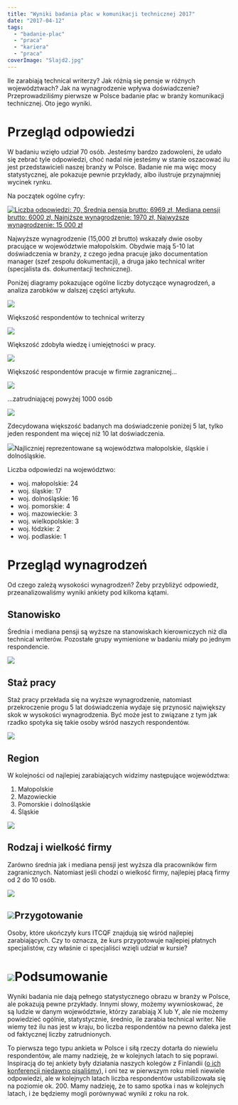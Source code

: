 ```yaml
---
title: "Wyniki badania płac w komunikacji technicznej 2017"
date: "2017-04-12"
tags:
  - "badanie-plac"
  - "praca"
  - "kariera"
  - "praca"
coverImage: "Slajd2.jpg"
---
```


Ile zarabiają technical writerzy? Jak różnią się pensje w różnych województwach?
Jak na wynagrodzenie wpływa doświadczenie? Przeprowadziliśmy pierwsze w Polsce
badanie płac w branży komunikacji technicznej. Oto jego wyniki.

# Przegląd odpowiedzi

W badaniu wzięło udział 70 osób. Jesteśmy bardzo zadowoleni, że udało się zebrać
tyle odpowiedzi, choć nadal nie jesteśmy w stanie oszacować ilu jest
przedstawicieli naszej branży w Polsce. Badanie nie ma więc mocy statystycznej,
ale pokazuje pewnie przykłady, albo ilustruje przynajmniej wycinek rynku.

Na początek ogólne cyfry:

[![Liczba odpowiedzi: 70, Średnia pensja brutto: 6969 zł, Mediana pensji brutto: 6000 zł, Najniższe wynagrodzenie: 1970 zł, Najwyższe wynagrodzenie: 15 000 zł](images/podsumowanie-ankiety.jpg)](http://techwriter.pl/wp-content/uploads/2017/04/podsumowanie-ankiety.jpg)

Najwyższe wynagrodzenie (15,000 zł brutto) wskazały dwie osoby pracujące w
województwie małopolskim. Obydwie mają 5-10 lat doświadczenia w branży, z czego
jedna pracuje jako documentation manager (szef zespołu dokumentacji), a druga
jako technical writer (specjalista ds. dokumentacji technicznej).

Poniżej diagramy pokazujące ogólne liczby dotyczące wynagrodzeń, a analiza
zarobków w dalszej części artykułu.

[![](images/stanowisko.gif)](http://techwriter.pl/wp-content/uploads/2017/04/stanowisko.gif)

Większość respondentów to technical writerzy

[![](images/przygotowanie.gif)](http://techwriter.pl/wp-content/uploads/2017/04/przygotowanie.gif)

Większość zdobyła wiedzę i umiejętności w pracy.

[![](images/rodzaj-firmy.gif)](http://techwriter.pl/wp-content/uploads/2017/04/rodzaj-firmy.gif)

Większość respondentów pracuje w firmie zagranicznej...

[![](images/wielkosc-firmy.gif)](http://techwriter.pl/wp-content/uploads/2017/04/wielkosc-firmy.gif)

...zatrudniającej powyżej 1000 osób

[![](images/staz.gif)](http://techwriter.pl/wp-content/uploads/2017/04/staz.gif)

Zdecydowana większość badanych ma doświadczenie poniżej 5 lat, tylko jeden
respondent ma więcej niż 10 lat doświadczenia.

[![](images/reprezentacja-województw.png)](http://techwriter.pl/wp-content/uploads/2017/04/reprezentacja-województw.png)Najliczniej
reprezentowane są województwa małopolskie, śląskie i dolnośląskie.

Liczba odpowiedzi na województwo:

- woj. małopolskie: 24
- woj. śląskie: 17
- woj. dolnośląskie: 16
- woj. pomorskie: 4
- woj. mazowieckie: 3
- woj. wielkopolskie: 3
- woj. łódzkie: 2
- woj. podlaskie: 1

# Przegląd wynagrodzeń

Od czego zależą wysokości wynagrodzeń? Żeby przybliżyć odpowiedź,
przeanalizowaliśmy wyniki ankiety pod kilkoma kątami.

## Stanowisko

Średnia i mediana pensji są wyższe na stanowiskach kierowniczych niż dla
technical writerów. Pozostałe grupy wymienione w badaniu miały po jednym
respondencie.

[![](images/stanowisko.png)](http://techwriter.pl/wp-content/uploads/2017/04/stanowisko.png)

## Staż pracy

Staż pracy przekłada się na wyższe wynagrodzenie, natomiast przekroczenie progu
5 lat doświadczenia wydaje się przynosić największy skok w wysokości
wynagrodzenia. Być może jest to związane z tym jak rzadko spotyka się takie
osoby wśród naszych respondentów.

[![](images/staz.png)](http://techwriter.pl/wp-content/uploads/2017/04/staz.png)

## Region

W kolejności od najlepiej zarabiających widzimy następujące województwa:

1. Małopolskie
2. Mazowieckie
3. Pomorskie i dolnośląskie
4. Śląskie

[![](images/wojewodztwo.png)](http://techwriter.pl/wp-content/uploads/2017/04/wojewodztwo.png)

## Rodzaj i wielkość firmy

Zarówno średnia jak i mediana pensji jest wyższa dla pracowników firm
zagranicznych. Natomiast jeśli chodzi o wielkość firmy, najlepiej płacą firmy od
2 do 10 osób.

[![](images/rodzaj-firmy.png)](http://techwriter.pl/wp-content/uploads/2017/04/rodzaj-firmy.png)

## [![](images/wielkosc-firmy.png)](http://techwriter.pl/wp-content/uploads/2017/04/wielkosc-firmy.png)Przygotowanie

Osoby, które ukończyły kurs ITCQF znajdują się wśród najlepiej zarabiających.
Czy to oznacza, że kurs przygotowuje najlepiej płatnych specjalistów, czy
właśnie ci specjaliści wzięli udział w kursie?

# [![](images/przygotowanie.png)](http://techwriter.pl/wp-content/uploads/2017/04/przygotowanie.png)Podsumowanie

Wyniki badania nie dają pełnego statystycznego obrazu w branży w Polsce, ale
pokazują pewne przykłady. Innymi słowy, możemy wywnioskować, że są ludzie w
danym województwie, którzy zarabiają X lub Y, ale nie możemy powiedzieć ogólnie,
statystycznie, średnio, ile zarabia technical writer. Nie wiemy też ilu nas jest
w kraju, bo liczba respondentów na pewno daleka jest od faktycznej liczby
zatrudnionych.

To pierwsza tego typu ankieta w Polsce i siłą rzeczy dotarła do niewielu
respondentów, ale mamy nadzieję, że w kolejnych latach to się poprawi.
Inspiracją do tej ankiety były działania naszych kolegów z Finlandii
([o ich konferencji niedawno pisaliśmy](http://techwriter.pl/tceurope-colloquium-2017/)),
i oni tez w pierwszym roku mieli niewiele odpowiedzi, ale w kolejnych latach
liczba respondentów ustabilizowała się na poziomie ok. 200. Mamy nadzieję, że to
samo spotka i nas w kolejnych latach, i że będziemy mogli porównywać wyniki z
roku na rok.

